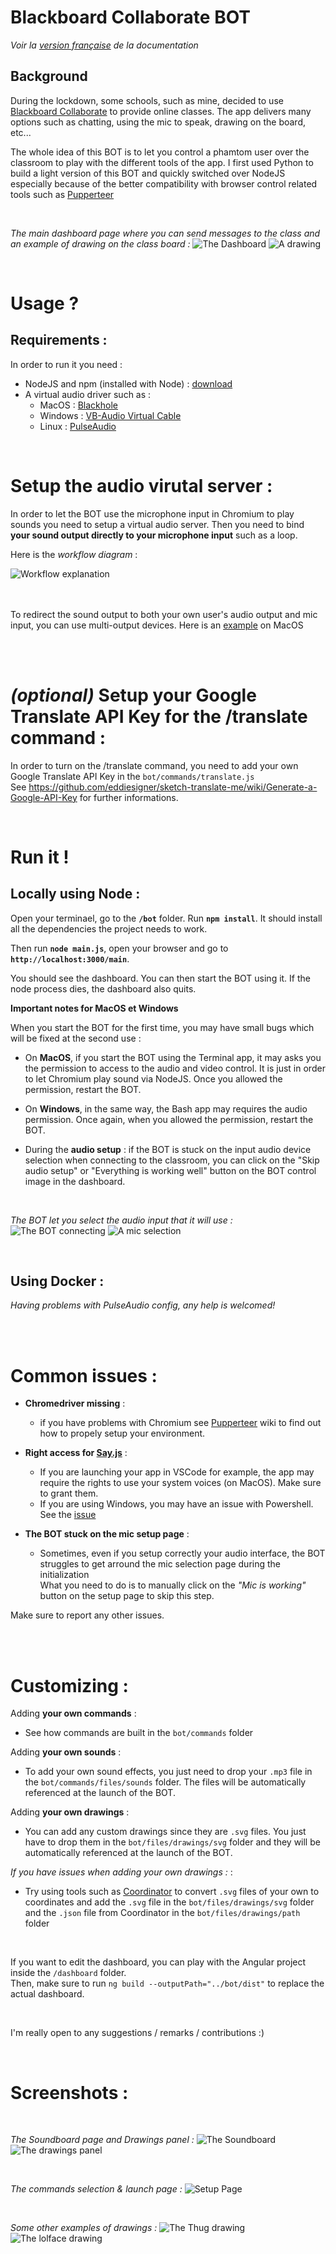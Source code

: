# Blackboard Collaborate BOT

*Voir la [version française](https://github.com/Minifixio/blackboard-collab-bot-js/blob/master/README.fr.md) de la documentation*


## Background

During the lockdown, some schools, such as mine, decided to use [Blackboard Collaborate](https://www.blackboard.com/teaching-learning/collaboration-web-conferencing/blackboard-collaborate) to provide online classes.
The app delivers many options such as chatting, using the mic to speak, drawing on the board, etc... 

The whole idea of this BOT is to let you control a phamtom user over the classroom to play with the different tools of the app.
I first used Python to build a light version of this BOT and quickly switched over NodeJS especially because of the better compatibility with browser control related tools such as [Pupperteer](https://github.com/puppeteer/puppeteer)

<br/>

*The main dashboard page where you can send messages to the class and an example of drawing on the class board :* 
![The Dashboard](.screenshots/bot_connected.png)
![A drawing](.screenshots/loutre_drawing.png)

<br/>

# Usage ?

## Requirements :

In order to run it you need :
  - NodeJS and npm (installed with Node) : [download](https://nodejs.org/en/)
  - A virtual audio driver such as :
    - MacOS : [Blackhole](https://github.com/ExistentialAudio/BlackHole)
    - Windows : [VB-Audio Virtual Cable](https://www.vb-audio.com/Cable/index.htm)
    - Linux : [PulseAudio](https://gitlab.freedesktop.org/pulseaudio/pulseaudio)
 
<br/>

# Setup the audio virutal server :

In order to let the BOT use the microphone input in Chromium to play sounds you need to setup a virtual audio server.
Then you need to bind **your sound output directly to your microphone input** such as a loop. 

Here is the *workflow diagram* :

![Workflow explanation](.screenshots/sound_workflow.png)

<br/><br/>
To redirect the sound output to both your own user's audio output and mic input, you can use multi-output devices. 
Here is an [example](https://support.apple.com/guide/audio-midi-setup/ams7c093f372/mac) on MacOS<br/><br/>

<br/>

# *(optional)* Setup your Google Translate API Key for the /translate command :

In order to turn on the /translate command, you need to add your own Google Translate API Key in the ```bot/commands/translate.js```  
See https://github.com/eddiesigner/sketch-translate-me/wiki/Generate-a-Google-API-Key for further informations.

<br/>

# Run it !

## **Locally using Node** :
 
Open your terminael, go to the **`/bot`** folder. Run **```npm install```**. It should install all the dependencies the project needs to work.
 
Then run **`node main.js`**, open your browser and go to **```http://localhost:3000/main```**.
 
You should see the dashboard. You can then start the BOT using it.
If the node process dies, the dashboard also quits.

**Important notes for MacOS et Windows**

When you start the BOT for the first time, you may have small bugs which will be fixed at the second use :  

* On **MacOS**, if you start the BOT using the Terminal app, it may asks you the permission to access to the audio and video control. It is just in order to let Chromium play sound via NodeJS. Once you allowed the permission, restart the BOT.

* On **Windows**, in the same way, the Bash app may requires the audio permission. Once again, when you allowed the permission, restart the BOT.

* During the **audio setup** : if the BOT is stuck on the input audio device selection when connecting to the classroom, you can click on the "Skip audio setup" or "Everything is working well" button on the BOT control image in the dashboard.

<br/>

*The BOT let you select the audio input that it will use :* 
![The BOT connecting](.screenshots/bot_connecting.png)
![A mic selection](.screenshots/bot_mic_selection.png)


<br/>

## Using **Docker** :
 
*Having problems with PulseAudio config, any help is welcomed!*
 
<br/><br/>

# Common issues :

- **Chromedriver missing** : 
  - if you have problems with Chromium see [Pupperteer](https://github.com/puppeteer/puppeteer) wiki to find out how to propely setup your environment.

- **Right access for [Say.js](https://github.com/marak/say.js/)** :
  - If you are launching your app in VSCode for example, the app may require the rights to use your system voices (on MacOS). Make sure to grant them.
  - If you are using Windows, you may have an issue with Powershell. See the [issue](https://github.com/Marak/say.js/issues/75)

- **The BOT stuck on the mic setup page** :
  - Sometimes, even if you setup correctly your audio interface, the BOT struggles to get arround the mic selection page during the initialization  
  What you need to do is to manually click on the *"Mic is working"* button on the setup page to skip this step.

Make sure to report any other issues.

<br/><br/>

# Customizing :

Adding **your own commands** : 
* See how commands are built in the ```bot/commands``` folder


Adding **your own sounds** : 
* To add your own sound effects, you just need to drop your ```.mp3``` file in the ```bot/commands/files/sounds``` folder. The files will be automatically referenced at the launch of the BOT.


Adding **your own drawings** : 
* You can add any custom drawings since they are ```.svg``` files. You just have to drop them in the ```bot/files/drawings/svg``` folder and they will be automatically referenced at the launch of the BOT.

*If you have issues when adding your own drawings :* :
* Try using tools such as [Coordinator](https://spotify.github.io/coordinator/) to convert ```.svg``` files of your own to coordinates and add the ```.svg``` file in the ```bot/files/drawings/svg``` folder and the ```.json``` file from Coordinator in the ```bot/files/drawings/path``` folder


<br/>

If you want to edit the dashboard, you can play with the Angular project inside the ```/dashboard``` folder.  
Then, make sure to run ```ng build --outputPath="../bot/dist"``` to replace the actual dashboard.

<br/>

I'm really open to any suggestions / remarks / contributions :)

<br/>

# Screenshots :

<br/>

*The Soundboard page and Drawings panel :* 
![The Soundboard](.screenshots/soundboard.png)
![The drawings panel](.screenshots/drawings.png)

<br/>


*The commands selection & launch page :* 
![Setup Page](.screenshots/bot_setup_page.png)

<br/>

*Some other examples of drawings :* 
![The Thug drawing](.screenshots/thug_drawing.png)
![The lolface drawing](.screenshots/lol_face_drawing.png)

<br/>
